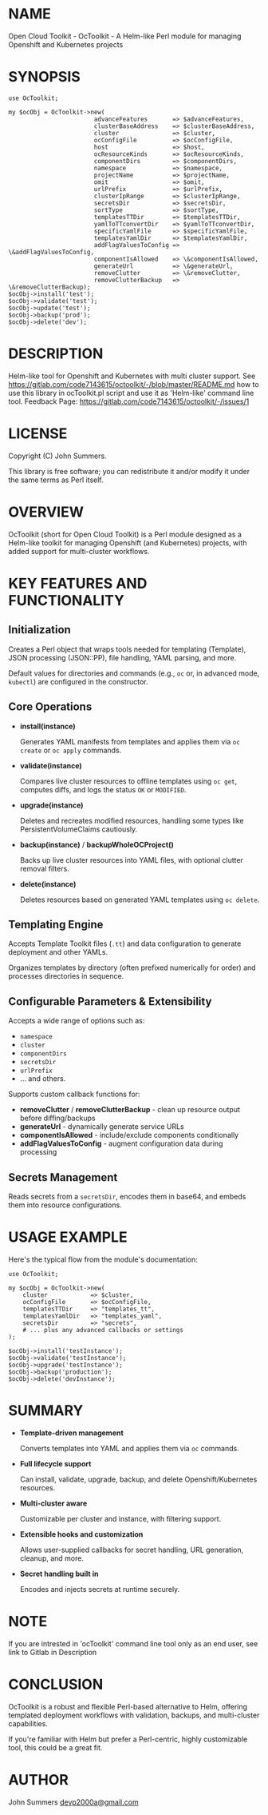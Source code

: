 
# NAME

Open Cloud Toolkit - OcToolkit -  A Helm-like Perl module for managing Openshift and Kubernetes projects

# SYNOPSIS

    use OcToolkit;
    
    my $ocObj = OcToolkit->new( 
                            advanceFeatures       => $advanceFeatures,
                            clusterBaseAddress    => $clusterBaseAddress,
                            cluster               => $cluster,
                            ocConfigFile          => $ocConfigFile,
                            host                  => $host,
                            ocResourceKinds       => $ocResourceKinds,
                            componentDirs         => $componentDirs,
                            namespace             => $namespace,
                            projectName           => $projectName,
                            omit                  => $omit,
                            urlPrefix             => $urlPrefix,
                            clusterIpRange        => $clusterIpRange,
                            secretsDir            => $secretsDir,
                            sortType              => $sortType,
                            templatesTTDir        => $templatesTTDir,
                            yamlToTTconvertDir    => $yamlToTTconvertDir,
                            specificYamlFile      => $specificYamlFile,
                            templatesYamlDir      => $templatesYamlDir,
                            addFlagValuesToConfig => \&addFlagValuesToConfig,
                            componentIsAllowed    => \&componentIsAllowed,
                            generateUrl           => \&generateUrl,
                            removeClutter         => \&removeClutter,
                            removeClutterBackup   => \&removeClutterBackup);
    $ocObj->install('test');
    $ocObj->validate('test');
    $ocObj->update('test');
    $ocObj->backup('prod');
    $ocObj->delete('dev');

# DESCRIPTION

Helm-like tool for Openshift and Kubernetes with multi cluster support.
See https://gitlab.com/code7143615/octoolkit/-/blob/master/README.md how to use this library in ocToolkit.pl script
and use it as 'Helm-like' command line tool.
Feedback Page: https://gitlab.com/code7143615/octoolkit/-/issues/1

# LICENSE

Copyright (C) John Summers.

This library is free software; you can redistribute it and/or modify
it under the same terms as Perl itself.

# OVERVIEW

OcToolkit (short for Open Cloud Toolkit) is a Perl module designed as a Helm-like toolkit for managing Openshift (and Kubernetes) projects, with added support for multi-cluster workflows.

# KEY FEATURES AND FUNCTIONALITY

## Initialization

Creates a Perl object that wraps tools needed for templating (Template), JSON processing (JSON::PP), file handling, YAML parsing, and more.

Default values for directories and commands (e.g., `oc` or, in advanced mode, `kubectl`) are configured in the constructor.

## Core Operations

- **install(instance)**

    Generates YAML manifests from templates and applies them via `oc create` or `oc apply` commands.

- **validate(instance)**

    Compares live cluster resources to offline templates using `oc get`, computes diffs, and logs the status `OK` or `MODIFIED`.

- **upgrade(instance)**

    Deletes and recreates modified resources, handling some types like PersistentVolumeClaims cautiously.

- **backup(instance)** / **backupWholeOCProject()**

    Backs up live cluster resources into YAML files, with optional clutter removal filters.

- **delete(instance)**

    Deletes resources based on generated YAML templates using `oc delete`.

## Templating Engine

Accepts Template Toolkit files (`.tt`) and data configuration to generate deployment and other YAMLs.

Organizes templates by directory (often prefixed numerically for order) and processes directories in sequence.

## Configurable Parameters & Extensibility

Accepts a wide range of options such as:

- `namespace`
- `cluster`
- `componentDirs`
- `secretsDir`
- `urlPrefix`
- ... and others.

Supports custom callback functions for:

- **removeClutter** / **removeClutterBackup** - clean up resource output before diffing/backups
- **generateUrl** - dynamically generate service URLs
- **componentIsAllowed** - include/exclude components conditionally
- **addFlagValuesToConfig** - augment configuration data during processing

## Secrets Management

Reads secrets from a `secretsDir`, encodes them in base64, and embeds them into resource configurations.

# USAGE EXAMPLE

Here's the typical flow from the module's documentation:

    use OcToolkit;

    my $ocObj = OcToolkit->new(
        cluster            => $cluster,
        ocConfigFile       => $ocConfigFile,
        templatesTTDir     => "templates_tt",
        templatesYamlDir   => "templates_yaml",
        secretsDir         => "secrets",
        # ... plus any advanced callbacks or settings
    );

    $ocObj->install('testInstance');
    $ocObj->validate('testInstance');
    $ocObj->upgrade('testInstance');
    $ocObj->backup('production');
    $ocObj->delete('devInstance');

# SUMMARY

- **Template-driven management**

    Converts templates into YAML and applies them via `oc` commands.

- **Full lifecycle support**

    Can install, validate, upgrade, backup, and delete Openshift/Kubernetes resources.

- **Multi-cluster aware**

    Customizable per cluster and instance, with filtering support.

- **Extensible hooks and customization**

    Allows user-supplied callbacks for secret handling, URL generation, cleanup, and more.

- **Secret handling built in**

    Encodes and injects secrets at runtime securely.

# NOTE

If you are intrested in 'ocToolkit' command line tool only as an end user, see link to Gitlab in Description

# CONCLUSION

OcToolkit is a robust and flexible Perl-based alternative to Helm, offering templated deployment workflows with validation, backups, and multi-cluster capabilities.

If you're familiar with Helm but prefer a Perl-centric, highly customizable tool, this could be a great fit.

# AUTHOR

John Summers <devp2000a@gmail.com>
